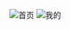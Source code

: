 ![首页](https://images.gitee.com/uploads/images/2020/0331/215050_fccf199e_5061475.jpeg "index.jpg")
![我的](https://images.gitee.com/uploads/images/2020/0331/220013_8eb3c2b3_5061475.jpeg "my.jpg")